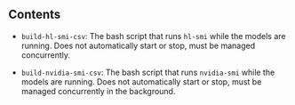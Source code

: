 ## Contents

* `build-hl-smi-csv`:
    The bash script that runs `hl-smi` while the models are running. Does not automatically start or stop, must be managed concurrently.

* `build-nvidia-smi-csv`:
    The bash script that runs `nvidia-smi` while the models are running. Does not automatically start or stop, must be managed concurrently in the background.